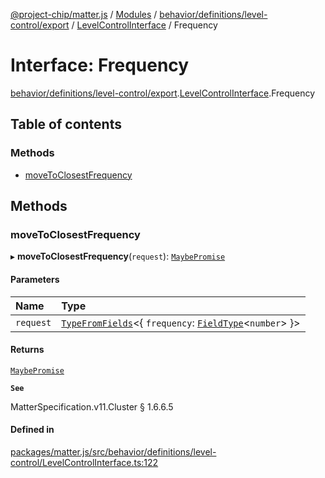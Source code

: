 [@project-chip/matter.js](../README.md) / [Modules](../modules.md) / [behavior/definitions/level-control/export](../modules/behavior_definitions_level_control_export.md) / [LevelControlInterface](../modules/behavior_definitions_level_control_export.LevelControlInterface.md) / Frequency

# Interface: Frequency

[behavior/definitions/level-control/export](../modules/behavior_definitions_level_control_export.md).[LevelControlInterface](../modules/behavior_definitions_level_control_export.LevelControlInterface.md).Frequency

## Table of contents

### Methods

- [moveToClosestFrequency](behavior_definitions_level_control_export.LevelControlInterface.Frequency.md#movetoclosestfrequency)

## Methods

### moveToClosestFrequency

▸ **moveToClosestFrequency**(`request`): [`MaybePromise`](../modules/util_export.md#maybepromise)

#### Parameters

| Name | Type |
| :------ | :------ |
| `request` | [`TypeFromFields`](../modules/tlv_export.md#typefromfields)\<\{ `frequency`: [`FieldType`](tlv_export.FieldType.md)\<`number`\>  }\> |

#### Returns

[`MaybePromise`](../modules/util_export.md#maybepromise)

**`See`**

MatterSpecification.v11.Cluster § 1.6.6.5

#### Defined in

[packages/matter.js/src/behavior/definitions/level-control/LevelControlInterface.ts:122](https://github.com/project-chip/matter.js/blob/0c058ae17fdba4c0b89b8b13c309011d51782299/packages/matter.js/src/behavior/definitions/level-control/LevelControlInterface.ts#L122)
